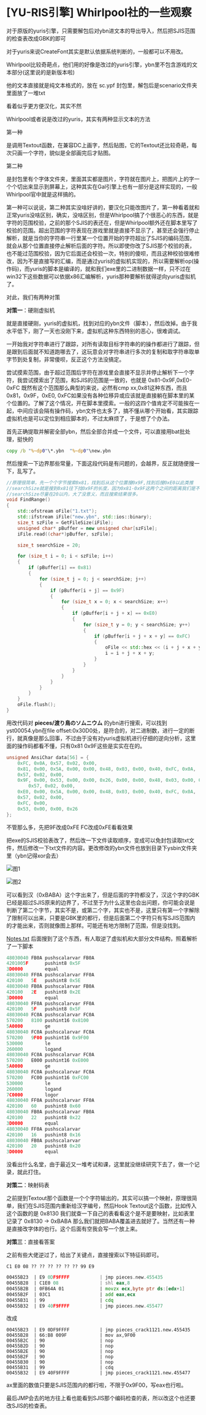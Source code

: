 # [YU-RIS引擎]  Whirlpool社的一些观察

对于原版的yuris引擎，只需要解包后对ybn进文本的导出导入，然后把SJIS范围的检查表改成GBK的即可

对于yuris来说CreateFont其实是默认依据系统判断的，一般都可以不用改。



Whirlpool比较奇葩点，他们用的好像是改过的yuris引擎，ybn里不包含游戏的文本部分(这里说的是新版本啦)

他的文本直接就是纯文本格式的，放在 sc.ypf 封包里，解包后是scenario文件夹里面放了一堆txt

看着似乎更方便汉化，其实不然



Whirlpool或者说是改过的yuris，其实有两种显示文本的方法

第一种

是调用Textout函数，在兼容DC上画字，然后贴图，它的Textout还比较奇葩，每次只画一个字符，貌似是全部画完后才贴图。

第二种

是封包里有个字体文件夹，里面其实都是图片，字符就在图片上，把图片上的字一个个切出来显示到屏幕上，这种其实在Gal引擎上也有一部分是这样实现的，一般Whirlpool官中就是这样搞的。

第一种可以说说，第二种其实没啥好讲的，要汉化只能改图片了，第一种看着就和正常yuris没啥区别，确实，没啥区别，但是Whirlpool搞了个很恶心的东西，就是字符的范围校验，之前的那个SJIS的表还在，但是Whirlpool额外还在脚本里写了校验的范围。超出范围的字符表现在游戏里就是直接不显示了，甚至还会强行停止解析，就是当你的字符串一行里某一个位置开始的字符超出了SJIS的编码范围，就会从那个位置直接停止解析后面的字符。所以即使你改了SJIS那个校验的表，也不能过范围校验，因为它后面还会校验一次，特别的傻呗，而且这种校验很难修改，因为不是直接写的汇编，而是通过yuris的虚拟机实现的，所以需要解析op(操作码)，而yuris的脚本是编译的，就和我们exe里的二进制数据一样，只不过在win32下这些数据可以依据x86汇编解析，yuris那种要解析就得逆向yuris虚拟机了。



对此，我们有两种对策

**对策一**：硬刚虚拟机

就是直接硬刚，yuris的虚拟机，找到对应的ybn文件（脚本），然后改掉。由于我水平低下，刚了一天也没刚下来，虚拟机这种东西特别的恶心，很难调试。

一开始我对字符串进行了跟踪，对所有读取目标字符串的的操作都进行了跟踪，但是跟到后面就不知道跑哪去了，这玩意会对字符串进行多次的复制和取字符串取单字节到处复制，非常傻呗，反正这个方法没搞定。

尝试摸索范围，由于超过范围后字符在游戏里会直接不显示并停止解析下一个字符，我尝试摸索出了范围，和SJIS的范围是一致的，也就是 0x81-0x9F,0xE0-0xFC 既然有这个范围那么典型的来说，必然有cmp xx,0x81这种东西，而且0x81，0x9F，0xE0, 0xFC如果没有各种位移异或应该就是直接躺在脚本里的某个位置的。了解了这个情况，开在脚本里摸索。一般的这四个值肯定不可能挨在一起，中间应该会隔有操作码，ybn文件也太多了，搞不懂从哪个开始看，其实跟踪虚拟机也是可以定位到相应脚本的，不过太麻烦了，于是想了个办法。

首先正确提取并解密全部ybn，然后全部合并成一个文件，可以直接用bat批处理，挺快的

```bat
copy /b "%~dp0"\*.ybn  "%~dp0"\new.ybn
```

然后搜索一下边界那些常量，下面这段代码是有问题的，会越界，反正就随便搜一下，乱写了。

```C++
//原理很简单，先一个个字节搜索0x81，找到后从这个位置搜0x9F,找到后搜0xE0以此类推
//searchSize就是搜到0x81往下找0x9F的长度，因为0x81-0x9F这两个之间的距离我们是不确定的
//searchSize尽量在20以内，大了没意义，而且搜索结果很多。
void FindRange()
{
	std::ofstream oFile("1.txt");
	std::ifstream iFile("new.ybn", std::ios::binary);
	size_t szFile = GetFileSize(iFile);
	unsigned char* pBuffer = new unsigned char[szFile];
	iFile.read((char*)pBuffer, szFile);

	size_t searchSize = 20;

	for (size_t i = 0; i < szFile; i++)
	{
		if (pBuffer[i] == 0x81)
		{
			for (size_t j = 0; j < searchSize; j++)
			{
				if (pBuffer[i + j] == 0x9F) 
				{
					for (size_t x = 0; x < searchSize; x++)
					{
						if (pBuffer[i + j + x] == 0xE0)
						{
							for (size_t y = 0; y < searchSize; y++)
							{
								if (pBuffer[i + j + x + y] == 0xFC)
								{
									oFile << std::hex << (i + j + x + y) << std::endl;
									i = i + j + x + y;
								}
							}
						}
					}
				}
			}
		}
	}
	oFile.flush();
}
```

用改代码对 **pieces/渡り鳥のソムニウム** 的ybn进行搜索，可以找到yst00054.ybn在file offset:0x30D0处，是符合的，对二进制数，进行一定的断行，就真像是那么回事，不过由于没有对yuris虚拟机进行仔细的逆向分析，这里面的操作码都看不懂，只有0x81 0x9F这些是实实在在的。
```c++
unsigned AnsiChar data[56] = {
	0xFC, 0x0A, 0x57, 0x02, 0x00, 
	0x81, 0x00, 0x5A, 0x00, 0x00, 0x48, 0x03, 0x00, 0x40, 0xFC, 0x0A, 
	0x57, 0x02, 0x00, 
	0x9F, 0x00, 0x53, 0x00, 0x00, 0x26, 0x00, 0x00, 0x48, 0x03, 0x00, 0x40, 0xFC, 0x0A,
    	0x57, 0x02, 0x00, 
	0xE0, 0x00, 0x5A, 0x00, 0x00, 0x48, 0x03, 0x00, 0x40, 0xFC, 0x0A, 
	0x57, 0x02, 0x00, 
	0xFC, 0x00, 
	0x53, 0x00, 0x00, 0x26
};
```

不管那么多，先把9F改成0xFE FC改成0xFE看看效果

把exe的SJIS校验表改了，然后改一下文件读取顺序，变成可以免封包读取txt文件，然后修改一下txt文件的内容。更改修改的ybn文件也放到目录下ysbin文件夹里（ybn记得xor会去）

![图1](https://github.com/Dir-A/Dir-A_Essays_MD/blob/main/image/%5BYURIS%E5%BC%95%E6%93%8E%5D%20%20Whirlpool%E7%A4%BE%E7%9A%84%E4%B8%80%E4%BA%9B%E8%A7%82%E5%AF%9F/%E5%9B%BE1.png)

![图2](https://github.com/Dir-A/Dir-A_Essays_MD/blob/main/image/%5BYURIS%E5%BC%95%E6%93%8E%5D%20%20Whirlpool%E7%A4%BE%E7%9A%84%E4%B8%80%E4%BA%9B%E8%A7%82%E5%AF%9F/%E5%9B%BE2.png)

可以看到汉（0xBABA）这个字出来了，但是后面的字符都没了，汉这个字的GBK已经是超过SJIS原来的边界了，不过至于为什么这里也会出问题，你可能会说是判断了第二个字节，其实不是，或第二个字，其实也不是，这里只有第一个字解除了限制可以出来，只要是GBK里的都行，但是后面第二个字符只有写SJIS范围内的才能出来，否则就像图上那样。可能还有地方限制了范围，但是没找到。

[Notes.txt](https://github.com/arcusmaximus/VNTranslationTools/blob/main/VNTextPatch.Shared/Scripts/Yuris/Notes.txt) 后面搜到了这个东西，有人取逆了虚拟机和大部分文件结构，照着解析了一下脚本

```c++
48030040 FB0A pushscalarvar FB0A
4201005F      pushint8 0x5F
3D0000	      equal
48030040 FF0A pushscalarvar FF0A
420100   5E   pushint8 0x5E
48030040 FB0A pushscalarvar FB0A
420100   2E   pushint8 0x2E
3D0000 	      equal
48030040 FF0A pushscalarvar FF0A
420100   5F   pushint8 0x5F
48030040 FC0A pushscalarvar FC0A
570200   8100 pushint16 0x8100
5A0000 	      ge
48030040 FC0A pushscalarvar FC0A
570200   9F00 pushint16 0x9F00
530000 	      le
260000	      logand
48030040 FC0A pushscalarvar FC0A
570200   E000 pushint16 0xE000
5A0000 	      ge
48030040 FC0A pushscalarvar FC0A
570200   FC00 pushint16 0xFC00
530000 	      le
260000	      logand
7C0000	      logor
48030040 FF0A pushscalarvar FF0A
420100   60   pushint8 0x60
48030040 FB0A pushscalarvar FB0A
420100   22   pushint8 0x22
3D0000 	      equal
48030040 FF0A pushscalarvar
420100   16   pushint8 0x16
48030040 FB0A pushscalarvar
420100   20   pushint8 0x20
3D0000 	      equal

```

没看出什么名堂，由于最近又一堆考试和课，这里就没继续研究下去了，做一个记录，就此打住。



**对策二**：映射码表

之前提到Textout那个函数是一个个字符输出的，其实可以搞一个映射，原理很简单，我们在SJIS范围内重新给汉字编号，然后Hook Textout这个函数，比如传入这个函数的是 0x8130 我们就查一下自己的表看看这个是不是要映射，比如表里记录了 0x8130 -> 0xBABA 那么我们就把BABA覆盖进去就好了。当然还有一种是直接改字体的也行。这个后面有空我会写一个放上来。



**对策三**：直接看答案

之前有些大佬逆过了，给出了关键点，直接搜索以下特征码即可。
```
C1 E0 08 ?? ?? ?? ?? ?? ?? 99 E9
```

```asm
00455B23  | E9 0DF9FFFF           | jmp pieces.new.455435
00455B28  | C1E0 08               | shl eax,8
00455B2B  | 0FB64A 01             | movzx ecx,byte ptr ds:[edx+1]
00455B2F  | 03C1                  | add eax,ecx
00455B31  | 99                    | cdq
00455B32  | E9 40F9FFFF           | jmp pieces.new.455477
```

改成
```ASM
00455B23  | E9 0DF9FFFF           | jmp pieces_crack1121.new.455435
00455B28  | 66:B8 009F            | mov ax,9F00
00455B2C  | 90                    | nop
00455B2D  | 90                    | nop
00455B2E  | 90                    | nop
00455B2F  | 90                    | nop
00455B30  | 90                    | nop
00455B31  | 99                    | cdq
00455B32  | E9 40F9FFFF           | jmp pieces_crack1121.new.455477
```

ax里面的数值只要是SJIS范围内的都行啦，不限于0x9F00，写eax也行啦。

最后JMP会去的地方往上看也能看到SJIS那个编码检查的表，所以改这个也还要改SJIS的检查表。

